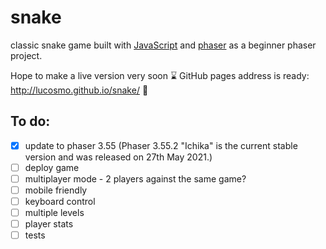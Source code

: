 # snake
classic snake game built with <a href="https://developer.mozilla.org/en-US/docs/Web/JavaScript">JavaScript</a> and <a href="https://phaser.io/">phaser</a> as a beginner phaser project.

Hope to make a live version very soon :hourglass:
GitHub pages address is ready: http://lucosmo.github.io/snake/ :crossed_fingers:
## To do:
 - [x] update to phaser 3.55 (Phaser 3.55.2 "Ichika" is the current stable version and was released on 27th May 2021.)
 - [ ] deploy game
 - [ ] multiplayer mode - 2 players against the same game?
 - [ ] mobile friendly
 - [ ] keyboard control
 - [ ] multiple levels
 - [ ] player stats
 - [ ] tests

